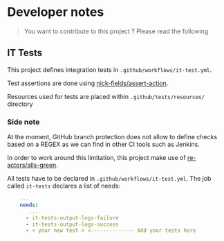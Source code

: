 # Developer notes

> You want to contribute to this project ? Please read the following

## IT Tests

This project defines integration tests in `.github/workflows/it-test.yml`.

Test assertions are done using [nick-fields/assert-action](https://github.com/nick-fields/assert-action).

Resources used for tests are placed within `.github/tests/resources/` directory

### Side note

At the moment, GitHub branch protection does not allow to define checks based
on a REGEX as we can find in other CI tools such as Jenkins.

In order to work around this limitation, this project make
use of [re-actors/alls-green](https://github.com/re-actors/alls-green).

All tests have to be declared in `.github/workflows/it-test.yml`.
The job called `it-tests` declares a list of needs:

```yaml
    ...
    needs:
       ...
      - it-tests-output-logs-failure
      - it-tests-output-logs-success
      - < your new test > <-------------- Add your tests here
```

